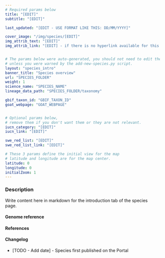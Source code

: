 ```yaml
---
# Required params below
title: "[EDIT]"
subtitle: "[EDIT]"

last_updated: "[EDIT - USE FORMAT LIKE THIS: DD/MM/YYYY]"

cover_image: "/img/species/[EDIT]"
img_attrib_text: "[EDIT]"
img_attrib_link: "[EDIT] - if there is no hyperlink available for this file, then you should delete this line"


# The params below were auto-generated, you should not need to edit them...
# unless you were warned by the add-new-species.py script.
layout: "species_intro"
banner_title: "Species overview"
url: "SPECIES_FOLDER"
weight: 1
science_name: "SPECIES_NAME"
lineage_data_path: "SPECIES_FOLDER/taxonomy"

gbif_taxon_id: "GBIF_TAXON_ID"
goat_webpage: "GOAT_WEBPAGE"


# Optional params below,
# remove them if you don't want them or they are not relevant.
iucn_category: "[EDIT]"
iucn_link: "[EDIT]"

swe_red_list: "[EDIT]"
swe_red_list_link: "[EDIT]"

# These 3 params define the initial view for the map
# latitude and longitude are for the map center.
latitude: 0
longitude: 0
initialZoom: 1
---
```


### Description

Write content here in markdown for the introduction tab of the species page.

#### Genome reference


#### References


#### Changelog

- [TODO - Add date] - Species first published on the Portal